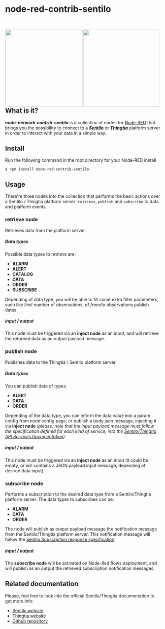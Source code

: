 node-red-contrib-sentilo
========================

<div style="width: 100%; margin: 50px 0px 250px 0px; border: 0px;">
	<div style="width: 50%; float: left; text-align: center; v-align: top; border: 0px;">
		<a href="http://www.sentilo.io" target="_blank" title="www.sentilo.io" alt="www.sentilo.io" style="border: 0px;">
			<img src="http://www.sentilo.io/wordpress/wp-content/uploads/2013/11/ori_SENTILO_sol_negre.png" width="250px">
		</a>
	</div>
	<div style="width: 50%; float: left; text-align: center; v-align: top; border: 0px;">
		<a href="http://www.thingtia.cloud" target="_blank" title="http://www.thingtia.cloud" alt="http://www.thingtia.cloud" style="border: 0px;">
			<img src="http://www.thingtia.cloud/wp-content/uploads/2016/11/Logo-Thingtia-grande.png" width="250px">
		</a>
	</div>
</div>

## What is it?

***node-network-contrib-sentilo*** is a collection of nodes for [Node-RED](http://nodered.org) that brings you the possibility to connect to a [***Sentilo***](http://www.sentilo.io) or [***Thingtia***](http://www.thingtia.cloud) platform server in order to interact with your data in a simple way.


## Install
Run the following command in the root directory for your Node-RED install

    $ npm install node-red-contrib-sentilo

## Usage
There're three nodes into the collection that performs the basic actions over a Sentilo / Thingtia platform server: ``retrieve``, ``publish`` and ``subscribe`` to data and platform events.

### retrieve node
Retrieves data from the platform server. 
##### Data types
Possible data types to retrieve are: 
* **ALARM**
* **ALERT**
* **CATALOG**
* **DATA**
* **ORDER**
* **SUBSCRIBE**

Depending of data type, you will be able to fill some extra filter parameters, such like *limit* number of observations, of *from/to* observations publish dates.

##### input / output
This node must be triggered via an **inject node** as an input, and will retrieve the returned data as an output payload message.

### publish node
Publishes data to the Thingtia / Sentilo platform server.
##### Data types
You can publish data of types: 
* **ALERT**
* **DATA**
* **ORDER**

Depending of the data type, you can inform the data value into a param config from node config page, or publish a body json message, injecting it via **inject node** *(please, note that the input payload message must follow the specification defined for each kind of service, into the [Sentilo/Thingtia API Services Documentation](http://www.sentilo.io/xwiki/bin/view/APIDocs/Services))*.

##### input / output
This node must be triggered via an **inject node** as an input (it could be empty, or will contains a JSON payload input message, depending of desired data input).

### subscribe node
Performs a subscription to the desired data type from a Sentilo/Thingtia platform server.
The data types to subscribes can be:
* **ALARM**
* **DATA**
* **ORDER**

The node will publish as output payload message the notification message from the Sentilo/Thingtia platform server. This notification message will follow the [Sentilo Subscription response specification](http://www.sentilo.io/xwiki/bin/view/APIDocs.Services/Subscription).

##### input / output
The **subscribe node** will be activated on Node-Red flows deployment, and will publish as an output the retrieved subscription notification messages.

## Related documentation

Please, feel free to look into the official Sentilo/Thingtia documentation to get more info:

* [Sentilo website](http://www.sentilo.io)
* [Thingtia website](http://www.thingtia.cloud)
* [Github repository](https://github.com/sentilo/node-red-contrib-sentilo)